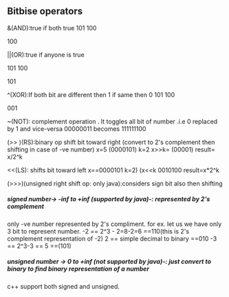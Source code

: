 ## Bitbise operators

&(AND):true if both true
101
100

100

||(OR):true if anyone is true

101
100

101


^(XOR):If both bit are different then 1 if same then 0
101
100

001


~(NOT): complement operation . It toggles all bit of number .i.e  0 replaced by 1 and vice-versa
 00000011 becomes 111111100


(>> )(RS):binary op shift bit toward right (convert to 2's complement then shifting in case of -ve number)
x=5 (0000101)
k=2
x>>k= (00001)
result= x/2^k

<<(LS): shifts bit toward left
x==0000101
k=2)
(x<<k
0010100
result=x*2^k

(>>>)(unsigned right shift op:   only java):considers sign bit also then shifting




##### signed number-> -inf to +inf (supported by java)-: represented by 2's complement
only -ve number represented by 2's compliment.
for ex.
let us we have only 3 bit to represent number.
-2 == 2^3 - 2=8-2=6 ==110(this is 2's complement representation of -2)
2 == simple decimal to binary ==010
-3 == 2^3-3 == 5 ==(101)

##### unsigned number -> 0 to +inf  (not supported by java)-: just convert to binary to find binary representation of a number

c++ support both signed and unsigned.
